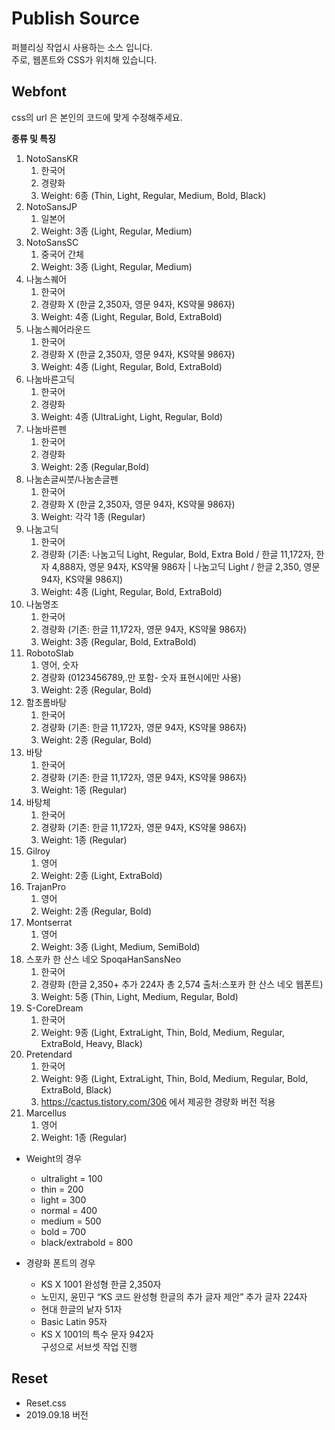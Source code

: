  Publish Source
========
퍼블리싱 작업시 사용하는 소스 입니다.  
주로, 웹폰트와 CSS가 위치해 있습니다.

Webfont
------
css의 url 은 본인의 코드에 맞게 수정해주세요.

**종류 및 특징**

1. NotoSansKR
   1. 한국어
   2. 경량화
   3. Weight: 6종 (Thin, Light, Regular, Medium, Bold, Black)
2. NotoSansJP
   1. 일본어
   2. Weight: 3종 (Light, Regular, Medium)
3. NotoSansSC
   1. 중국어 간체
   2. Weight: 3종 (Light, Regular, Medium)
4. 나눔스퀘어
   1. 한국어
   2. 경량화 X (한글 2,350자, 영문 94자, KS약물 986자)
   3. Weight: 4종 (Light, Regular, Bold, ExtraBold)
5. 나눔스퀘어라운드
   1. 한국어
   2. 경량화 X (한글 2,350자, 영문 94자, KS약물 986자)
   3. Weight: 4종 (Light, Regular, Bold, ExtraBold)
6. 나눔바른고딕
   1. 한국어
   2. 경량화
   3. Weight: 4종 (UltraLight, Light, Regular, Bold)
7. 나눔바른펜
    1. 한국어
    2. 경량화
    3. Weight: 2종 (Regular,Bold)
8. 나눔손글씨붓/나눔손글펜
    1. 한국어
    2. 경량화 X (한글 2,350자, 영문 94자, KS약물 986자)
    3. Weight: 각각 1종 (Regular)
9. 나눔고딕
    1. 한국어
    2. 경량화 (기존: 나눔고딕 Light, Regular, Bold, Extra Bold / 한글 11,172자, 한자 4,888자, 영문 94자, KS약물 986자 | 나눔고딕 Light / 한글 2,350, 영문 94자, KS약물 986지)
    3. Weight: 4종 (Light, Regular, Bold, ExtraBold)
10. 나눔명조
    1. 한국어
    2. 경량화 (기존: 한글 11,172자, 영문 94자, KS약물 986자)
    3. Weight: 3종 (Regular, Bold, ExtraBold)
11. RobotoSlab
    1. 영어, 숫자
    2. 경량화 (0123456789,.만 포함- 숫자 표현시에만 사용)
    3. Weight: 2종 (Regular, Bold) 
12. 함초롬바탕
    1. 한국어
    2. 경량화 (기존: 한글 11,172자, 영문 94자, KS약물 986자)
    3. Weight: 2종 (Regular, Bold)
13. 바탕
    1. 한국어
    2. 경량화 (기존: 한글 11,172자, 영문 94자, KS약물 986자)
    3. Weight: 1종 (Regular)
14. 바탕체
    1. 한국어
    2. 경량화 (기존: 한글 11,172자, 영문 94자, KS약물 986자)
    3. Weight: 1종 (Regular)
15. Gilroy
    1. 영어
    2. Weight: 2종 (Light, ExtraBold)
16. TrajanPro
    1. 영어
    2. Weight: 2종 (Regular, Bold)
17. Montserrat
    1. 영어
    2. Weight: 3종 (Light, Medium, SemiBold)
18. 스포카 한 산스 네오 SpoqaHanSansNeo
    1. 한국어
    2. 경량화 (한글 2,350+ 추가 224자 총 2,574 출처:스포카 한 산스 네오 웹폰트)
    3. Weight: 5종 (Thin, Light, Medium, Regular, Bold)
19. S-CoreDream
    1. 한국어
    2. Weight: 9종 (Light, ExtraLight, Thin, Bold, Medium, Regular, ExtraBold, Heavy, Black)
20. Pretendard
    1. 한국어
    2. Weight: 9종 (Light, ExtraLight, Thin, Bold, Medium, Regular, Bold, ExtraBold, Black)
    3. https://cactus.tistory.com/306 에서 제공한 경량화 버전 적용
21. Marcellus
    1. 영어
    2. Weight: 1종 (Regular)
    
* Weight의 경우  
    * ultralight = 100
    * thin = 200
    * light = 300
    * normal = 400
    * medium = 500
    * bold = 700
    * black/extrabold = 800
    
* 경량화 폰트의 경우
    * KS X 1001 완성형 한글 2,350자   
    * 노민지, 윤민구 “KS 코드 완성형 한글의 추가 글자 제안” 추가 글자 224자
    * 현대 한글의 낱자 51자
    * Basic Latin 95자
    * KS X 1001의 특수 문자 942자  
    구성으로 서브셋 작업 진행  

Reset
----
- Reset.css
- 2019.09.18 버전
